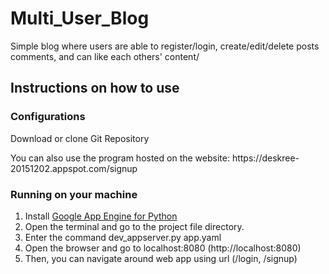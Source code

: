 # Multi_User_Blog
Simple blog where users are able to register/login, create/edit/delete posts comments, and can like each others' content/

## Instructions on how to use

### Configurations
Download or clone Git Repository
<p>You can also use the program hosted on the website: https://deskree-20151202.appspot.com/signup</p>

### Running on your machine
1. Install <a href="https://cloud.google.com/appengine/downloads#Google_App_Engine_SDK_for_Python">Google App Engine for Python</a>
2. Open the terminal and go to the project file directory.
3. Enter the command dev_appserver.py app.yaml
4. Open the browser and go to localhost:8080 (http://localhost:8080)
5. Then, you can navigate around web app using url (/login, /signup)
